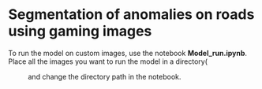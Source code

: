 # Segmentation of anomalies on roads using gaming images
To run the model on custom images, use the notebook **Model_run.ipynb**. Place all the images you want to run the model in a directory(<dir> and change the directory path in the notebook. 

